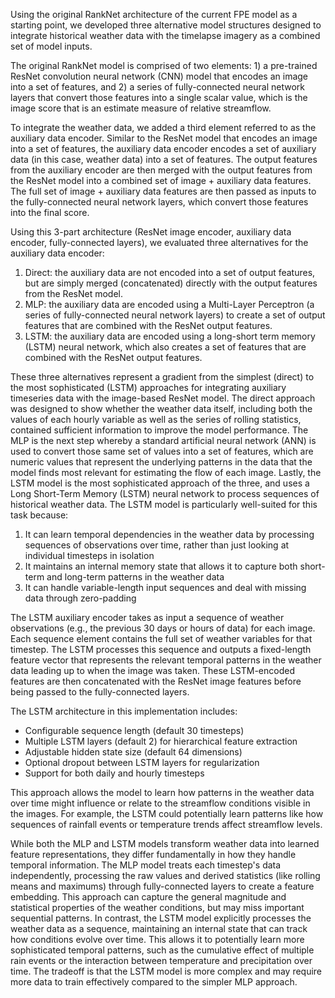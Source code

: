 Using the original RankNet architecture of the current FPE model as a starting point, we developed three alternative model structures designed to integrate historical weather data with the timelapse imagery as a combined set of model inputs.

The original RankNet model is comprised of two elements: 1) a pre-trained ResNet convolution neural network (CNN) model that encodes an image into a set of features, and 2) a series of fully-connected neural network layers that convert those features into a single scalar value, which is the image score that is an estimate measure of relative streamflow.

To integrate the weather data, we added a third element referred to as the auxiliary data encoder. Similar to the ResNet model that encodes an image into a set of features, the auxiliary data encoder encodes a set of auxiliary data (in this case, weather data) into a set of features. The output features from the auxiliary encoder are then merged with the output features from the ResNet model into a combined set of image + auxiliary data features. The full set of image + auxiliary data features are then passed as inputs to the fully-connected neural network layers, which convert those features into the final score.

Using this 3-part architecture (ResNet image encoder, auxiliary data encoder, fully-connected layers), we evaluated three alternatives for the auxiliary data encoder:

1.	Direct: the auxiliary data are not encoded into a set of output features, but are simply merged (concatenated) directly with the output features from the ResNet model.
2.	MLP: the auxiliary data are encoded using a Multi-Layer Perceptron (a series of fully-connected neural network layers) to create a set of output features that are combined with the ResNet output features.
3.	LSTM: the auxiliary data are encoded using a long-short term memory (LSTM) neural network, which also creates a set of features that are combined with the ResNet output features.

These three alternatives represent a gradient from the simplest (direct) to the most sophisticated (LSTM) approaches for integrating auxiliary timeseries data with the image-based ResNet model. The direct approach was designed to show whether the weather data itself, including both the values of each hourly variable as well as the series of rolling statistics, contained sufficient information to improve the model performance. The MLP is the next step whereby a standard artificial neural network (ANN) is used to convert those same set of values into a set of features, which are numeric values that represent the underlying patterns in the data that the model finds most relevant for estimating the flow of each image. Lastly, the LSTM model is the most sophisticated approach of the three, and uses a Long Short-Term Memory (LSTM) neural network to process sequences of historical weather data. The LSTM model is particularly well-suited for this task because:

1. It can learn temporal dependencies in the weather data by processing sequences of observations over time, rather than just looking at individual timesteps in isolation
2. It maintains an internal memory state that allows it to capture both short-term and long-term patterns in the weather data
3. It can handle variable-length input sequences and deal with missing data through zero-padding

The LSTM auxiliary encoder takes as input a sequence of weather observations (e.g., the previous 30 days or hours of data) for each image. Each sequence element contains the full set of weather variables for that timestep. The LSTM processes this sequence and outputs a fixed-length feature vector that represents the relevant temporal patterns in the weather data leading up to when the image was taken. These LSTM-encoded features are then concatenated with the ResNet image features before being passed to the fully-connected layers.

The LSTM architecture in this implementation includes:
- Configurable sequence length (default 30 timesteps)
- Multiple LSTM layers (default 2) for hierarchical feature extraction
- Adjustable hidden state size (default 64 dimensions) 
- Optional dropout between LSTM layers for regularization
- Support for both daily and hourly timesteps

This approach allows the model to learn how patterns in the weather data over time might influence or relate to the streamflow conditions visible in the images. For example, the LSTM could potentially learn patterns like how sequences of rainfall events or temperature trends affect streamflow levels.

While both the MLP and LSTM models transform weather data into learned feature representations, they differ fundamentally in how they handle temporal information. The MLP model treats each timestep's data independently, processing the raw values and derived statistics (like rolling means and maximums) through fully-connected layers to create a feature embedding. This approach can capture the general magnitude and statistical properties of the weather conditions, but may miss important sequential patterns. In contrast, the LSTM model explicitly processes the weather data as a sequence, maintaining an internal state that can track how conditions evolve over time. This allows it to potentially learn more sophisticated temporal patterns, such as the cumulative effect of multiple rain events or the interaction between temperature and precipitation over time. The tradeoff is that the LSTM model is more complex and may require more data to train effectively compared to the simpler MLP approach.
